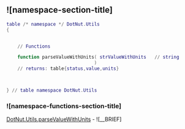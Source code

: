 ## ![namespace-section-title]
```lua
table /* namespace */ DotNut.Utils
{


    // Functions

    function parseValueWithUnits( strValueWithUnits   // string
                                )
    // returns: table{status,value,units}



} // table namespace DotNut.Utils
```


### ![namespace-functions-section-title]


[DotNut.Utils.parseValueWithUnits](../DotNut/Utils/parseValueWithUnits.md) - ![__BRIEF]


